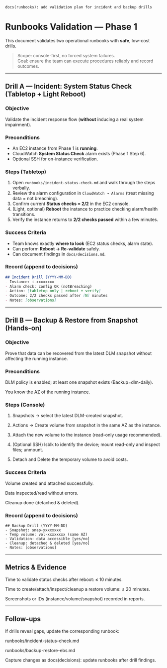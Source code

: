 `docs(runbooks): add validation plan for incident and backup drills`

# Runbooks Validation — Phase 1

This document validates two operational runbooks with **safe**, low-cost drills.

> Scope: console-first, no forced system failures.  
> Goal: ensure the team can execute procedures reliably and record outcomes.

---

## Drill A — Incident: System Status Check (Tabletop + Light Reboot)

### Objective
Validate the incident response flow (**without** inducing a real system impairment).

### Preconditions
- An EC2 instance from Phase 1 is **running**.
- CloudWatch **System Status Check** alarm exists (Phase 1 Step 6).
- Optional SSH for on-instance verification.

### Steps (Tabletop)
1. Open `runbooks/incident-status-check.md` and walk through the steps verbally.
2. Review the alarm configuration in `CloudWatch → Alarms` (treat missing data = not breaching).
3. Confirm current **Status checks = 2/2** in the EC2 console.
4. (Light, optional) **Reboot** the instance to practice checking alarm/health transitions.
5. Verify the instance returns to **2/2 checks passed** within a few minutes.

### Success Criteria
- Team knows exactly **where to look** (EC2 status checks, alarm state).
- Can perform **Reboot → Re-validate** safely.
- Can document findings in `docs/decisions.md`.

### Record (append to decisions)
```markdown
## Incident Drill (YYYY-MM-DD)
- Instance: i-xxxxxxxx
- Alarm check: config OK (notBreaching)
- Action: [tabletop only | reboot + verify]
- Outcome: 2/2 checks passed after [N] minutes
- Notes: [observations]
```

---

## Drill B — Backup & Restore from Snapshot (Hands-on)

### Objective

Prove that data can be recovered from the latest DLM snapshot without affecting the running instance.

### Preconditions

DLM policy is enabled; at least one snapshot exists (Backup=dlm-daily).

You know the AZ of the running instance.


### Steps (Console)

1. Snapshots → select the latest DLM-created snapshot.


2. Actions → Create volume from snapshot in the same AZ as the instance.


3. Attach the new volume to the instance (read-only usage recommended).


4. (Optional SSH) lsblk to identify the device; mount read-only and inspect files; unmount.


5. Detach and Delete the temporary volume to avoid costs.



### Success Criteria

Volume created and attached successfully.

Data inspected/read without errors.

Cleanup done (detached & deleted).


### Record (append to decisions)
```
## Backup Drill (YYYY-MM-DD)
- Snapshot: snap-xxxxxxxx
- Temp volume: vol-xxxxxxxx (same AZ)
- Validation: data accessible [yes/no]
- Cleanup: detached & deleted [yes/no]
- Notes: [observations]
```

---

## Metrics & Evidence

Time to validate status checks after reboot: ≤ 10 minutes.

Time to create/attach/inspect/cleanup a restore volume: ≤ 20 minutes.

Screenshots or IDs (instance/volume/snapshot) recorded in reports.



---

## Follow-ups

If drills reveal gaps, update the corresponding runbook:

runbooks/incident-status-check.md

runbooks/backup-restore-ebs.md


Capture changes as docs(decisions): update runbooks after drill findings.
